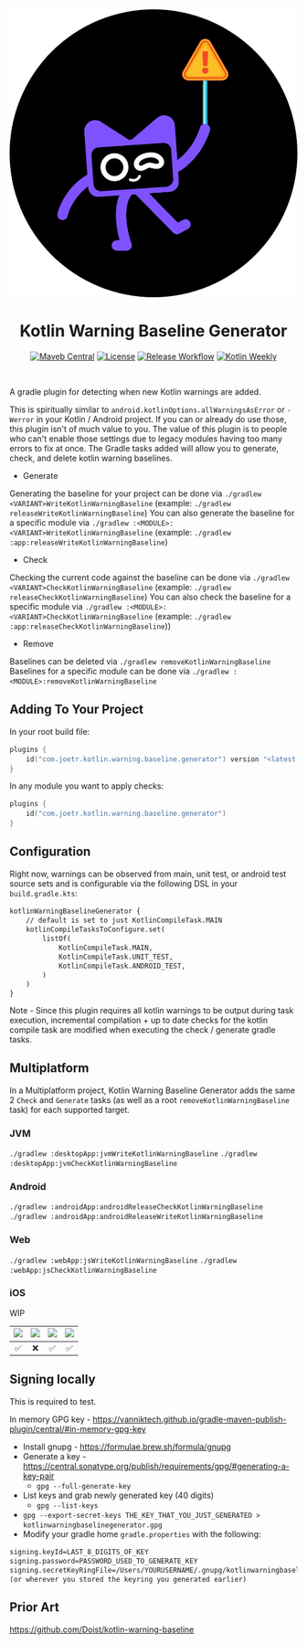 <div align="center">
  <img src="assets/kwbg_logo.png" width="512">
  <h1>Kotlin Warning Baseline Generator</h1>
</div>

<p align="center">
  <a href="https://central.sonatype.com/namespace/com.joetr.kotlin.warning.baseline.generator"><img alt="Maveb Central" src="https://img.shields.io/maven-central/v/com.joetr.kotlin.warning.baseline.generator/com.joetr.kotlin.warning.baseline.generator.gradle.plugin"/></a>
  <a href="https://opensource.org/license/mit/"><img alt="License" src="https://img.shields.io/badge/License-MIT-blue.svg"/></a>
  <a href="https://github.com/j-roskopf/KotlinWarningBaselineGenerator/actions/workflows/release.yml"><img alt="Release Workflow" src="https://github.com/j-roskopf/KotlinWarningBaselineGenerator/actions/workflows/release.yml/badge.svg"/></a>
  <a href="https://mailchi.mp/kotlinweekly/kotlin-weekly-423"><img alt="Kotlin Weekly" src="https://img.shields.io/badge/News-Kotlin_Weekly_%23423-palevioletred?logo=kotlin"/></a>
</p><br>

A gradle plugin for detecting when new Kotlin warnings are added.

This is spiritually similar to `android.kotlinOptions.allWarningsAsError` or `-Werror` in your Kotlin / Android project.
If you can or already do use those, this plugin isn't of much value to you.
The value of this plugin is to people who can't enable those settings due to legacy modules having too many errors to fix at once.
The Gradle tasks added will allow you to generate, check, and delete kotlin warning baselines. 

* Generate

Generating the baseline for your project can be done via `./gradlew <VARIANT>WriteKotlinWarningBaseline` (example: `./gradlew releaseWriteKotlinWarningBaseline`)
You can also generate the baseline for a specific module via `./gradlew :<MODULE>:<VARIANT>WriteKotlinWarningBaseline` (example: `./gradlew :app:releaseWriteKotlinWarningBaseline`)

* Check

Checking the current code against the baseline can be done via `./gradlew <VARIANT>CheckKotlinWarningBaseline` (example: `./gradlew releaseCheckKotlinWarningBaseline`)
You can also check the baseline for a specific module via `./gradlew :<MODULE>:<VARIANT>CheckKotlinWarningBaseline` (example: `./gradlew :app:releaseCheckKotlinWarningBaseline`))


* Remove

Baselines can be deleted via `./gradlew removeKotlinWarningBaseline`
Baselines for a specific module can be done via `./gradlew :<MODULE>:removeKotlinWarningBaseline`

## Adding To Your Project

In your root build file:

```kotlin
plugins {
    id("com.joetr.kotlin.warning.baseline.generator") version "<latest version>" apply false
}
```

In any module you want to apply checks:

```kotlin
plugins {
    id("com.joetr.kotlin.warning.baseline.generator")
}
```

## Configuration

Right now, warnings can be observed from main, unit test, or android test source sets and is configurable via the following DSL in your `build.gradle.kts`:

```
kotlinWarningBaselineGenerator {
    // default is set to just KotlinCompileTask.MAIN
    kotlinCompileTasksToConfigure.set(
        listOf(
            KotlinCompileTask.MAIN,
            KotlinCompileTask.UNIT_TEST,
            KotlinCompileTask.ANDROID_TEST,
        )
    )
}
```

Note - Since this plugin requires all kotlin warnings to be output during task execution, incremental compilation + up to date checks for the kotlin compile task are modified when executing the check / generate gradle tasks.

## Multiplatform

In a Multiplatform project, Kotlin Warning Baseline Generator adds the same 2 `Check` and `Generate` tasks (as well as a root `removeKotlinWarningBaseline` task) for each supported target.

### JVM

`./gradlew :desktopApp:jvmWriteKotlinWarningBaseline`
`./gradlew :desktopApp:jvmCheckKotlinWarningBaseline`

### Android

`./gradlew :androidApp:androidReleaseCheckKotlinWarningBaseline`
`./gradlew :androidApp:androidReleaseWriteKotlinWarningBaseline`

### Web

`./gradlew :webApp:jsWriteKotlinWarningBaseline`
`./gradlew :webApp:jsCheckKotlinWarningBaseline`

### iOS

WIP

![](https://img.shields.io/badge/Android-black.svg?style=for-the-badge&logo=android) | ![](https://img.shields.io/badge/iOS-black.svg?style=for-the-badge&logo=apple) | ![](https://img.shields.io/badge/Desktop-black.svg?style=for-the-badge&logo=apple) | ![](https://img.shields.io/badge/Web-black.svg?style=for-the-badge&logo=google-chrome)
:----: | :----: |:----------------------------------------------------------------------------------:| :----:
✅ | ❌ |                                         ✅                                          | ✅

## Signing locally

This is required to test.

In memory GPG key - https://vanniktech.github.io/gradle-maven-publish-plugin/central/#in-memory-gpg-key

* Install gnupg - https://formulae.brew.sh/formula/gnupg
* Generate a key - https://central.sonatype.org/publish/requirements/gpg/#generating-a-key-pair
  * `gpg --full-generate-key` 
* List keys and grab newly generated key (40 digits)
  * `gpg --list-keys`
* `gpg --export-secret-keys THE_KEY_THAT_YOU_JUST_GENERATED > kotlinwarningbaselinegenerator.gpg`
* Modify your gradle home `gradle.properties` with the following:
```
signing.keyId=LAST_8_DIGITS_OF_KEY
signing.password=PASSWORD_USED_TO_GENERATE_KEY
signing.secretKeyRingFile=/Users/YOURUSERNAME/.gnupg/kotlinwarningbaselinegenerator.gpg (or wherever you stored the keyring you generated earlier)
```

## Prior Art

https://github.com/Doist/kotlin-warning-baseline
